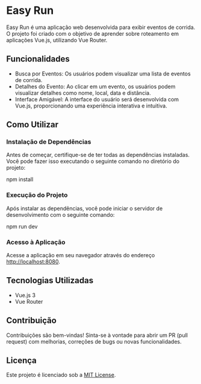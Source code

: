 # Easy Run

Easy Run é uma aplicação web desenvolvida para exibir eventos de corrida. O projeto foi criado com o objetivo de aprender sobre roteamento em aplicações Vue.js, utilizando Vue Router.

## Funcionalidades

- Busca por Eventos: Os usuários podem visualizar uma lista de eventos de corrida.
- Detalhes do Evento: Ao clicar em um evento, os usuários podem visualizar detalhes como nome, local, data e distância.
- Interface Amigável: A interface do usuário será desenvolvida com Vue.js, proporcionando uma experiência interativa e intuitiva.

## Como Utilizar

### Instalação de Dependências

Antes de começar, certifique-se de ter todas as dependências instaladas. Você pode fazer isso executando o seguinte comando no diretório do projeto:

npm install


### Execução do Projeto

Após instalar as dependências, você pode iniciar o servidor de desenvolvimento com o seguinte comando:

npm run dev


### Acesso à Aplicação

Acesse a aplicação em seu navegador através do endereço [http://localhost:8080](http://localhost:8080).

## Tecnologias Utilizadas

- Vue.js 3
- Vue Router

## Contribuição

Contribuições são bem-vindas! Sinta-se à vontade para abrir um PR (pull request) com melhorias, correções de bugs ou novas funcionalidades.

## Licença

Este projeto é licenciado sob a [MIT License](https://opensource.org/licenses/MIT).


